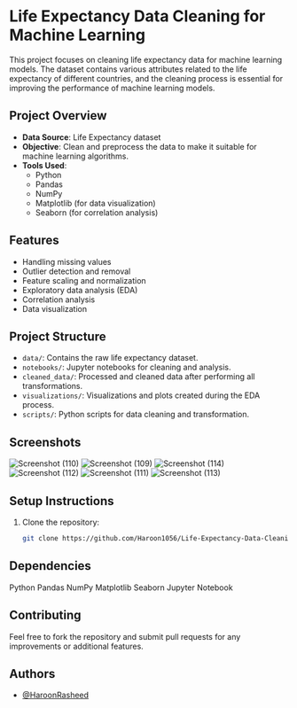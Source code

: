 # Life Expectancy Data Cleaning for Machine Learning

This project focuses on cleaning life expectancy data for machine learning models. The dataset contains various attributes related to the life expectancy of different countries, and the cleaning process is essential for improving the performance of machine learning models.

## Project Overview

- **Data Source**: Life Expectancy dataset
- **Objective**: Clean and preprocess the data to make it suitable for machine learning algorithms.
- **Tools Used**: 
  - Python
  - Pandas
  - NumPy
  - Matplotlib (for data visualization)
  - Seaborn (for correlation analysis)

## Features

- Handling missing values
- Outlier detection and removal
- Feature scaling and normalization
- Exploratory data analysis (EDA)
- Correlation analysis
- Data visualization

## Project Structure

- `data/`: Contains the raw life expectancy dataset.
- `notebooks/`: Jupyter notebooks for cleaning and analysis.
- `cleaned_data/`: Processed and cleaned data after performing all transformations.
- `visualizations/`: Visualizations and plots created during the EDA process.
- `scripts/`: Python scripts for data cleaning and transformation.



## Screenshots

![Screenshot (110)](https://github.com/user-attachments/assets/aa38fb89-e488-4993-bc28-fe7c3c4e3836)
![Screenshot (109)](https://github.com/user-attachments/assets/4897e047-3193-4128-88ec-0cdef071ad4e)
![Screenshot (114)](https://github.com/user-attachments/assets/6ef8efe5-95a5-4659-9438-b26a2f6c9ff1)
![Screenshot (112)](https://github.com/user-attachments/assets/19c7c6d8-ec52-4c5b-9002-52a3eef758c5)
![Screenshot (111)](https://github.com/user-attachments/assets/b2499fef-4eae-4a47-a211-4462640b62ec)
![Screenshot (113)](https://github.com/user-attachments/assets/9a0990f9-349e-4916-a8f8-ed62183f7184)



## Setup Instructions

1. Clone the repository:
   ```bash
   git clone https://github.com/Haroon1056/Life-Expectancy-Data-Cleaning.git


## Dependencies

Python
Pandas
NumPy
Matplotlib
Seaborn
Jupyter Notebook

## Contributing

Feel free to fork the repository and submit pull requests for any improvements or additional features.

## Authors

- [@HaroonRasheed](https://github.com/Haroon1056)
